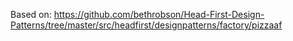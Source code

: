Based on: https://github.com/bethrobson/Head-First-Design-Patterns/tree/master/src/headfirst/designpatterns/factory/pizzaaf

